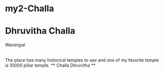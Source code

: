 # my2-Challa
# Dhruvitha Challa
###### Warangal

The place has many historical temples to see and one of my favorite temple is 10000 pillar temple.
** Challa Dhruvitha **
 
